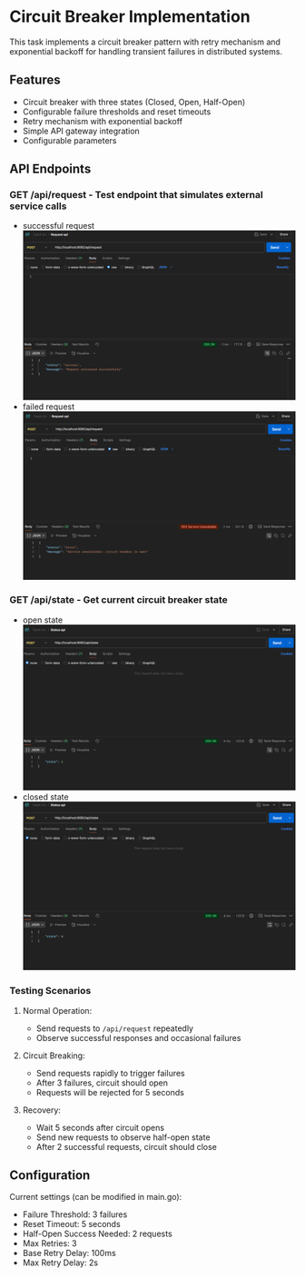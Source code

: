 # Circuit Breaker Implementation

This task implements a circuit breaker pattern with retry mechanism and exponential backoff for handling transient failures in distributed systems.

## Features

- Circuit breaker with three states (Closed, Open, Half-Open)
- Configurable failure thresholds and reset timeouts
- Retry mechanism with exponential backoff
- Simple API gateway integration
- Configurable parameters

## API Endpoints

### GET /api/request - Test endpoint that simulates external service calls
- successful request
![api-request](tests/task4/Screenshot%202025-03-28%20143613.png)
- failed request
![api-request](tests/task4/Screenshot%202025-03-28%20143911.png)

### GET /api/state - Get current circuit breaker state

- open state
![api-state](tests/task4/Screenshot%202025-03-28%20143930.png)
- closed state
![api-state](tests/task4/Screenshot%202025-03-28%20143802.png)

### Testing Scenarios

1. Normal Operation:
   - Send requests to `/api/request` repeatedly
   - Observe successful responses and occasional failures

2. Circuit Breaking:
   - Send requests rapidly to trigger failures
   - After 3 failures, circuit should open
   - Requests will be rejected for 5 seconds

3. Recovery:
   - Wait 5 seconds after circuit opens
   - Send new requests to observe half-open state
   - After 2 successful requests, circuit should close

## Configuration

Current settings (can be modified in main.go):
- Failure Threshold: 3 failures
- Reset Timeout: 5 seconds
- Half-Open Success Needed: 2 requests
- Max Retries: 3
- Base Retry Delay: 100ms
- Max Retry Delay: 2s
